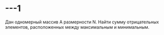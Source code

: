 # ---1
Дан одномерный массив А размерности N. Найти сумму отрицательных элементов, расположенных между максимальным и минимальным. 
